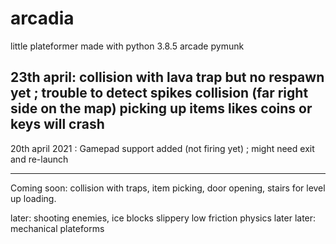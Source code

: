 # arcadia
little plateformer made with python 3.8.5 arcade pymunk

23th april: collision with lava trap but no respawn yet ; trouble to detect spikes collision (far right side on the map)
picking up items likes coins or keys will crash
----------
20th april 2021 : Gamepad support added (not firing yet) ; might need exit and re-launch

---
Coming soon:
collision with traps, item picking, door opening, stairs for level up loading.

later: shooting enemies, ice blocks slippery low friction physics
later later: mechanical plateforms

